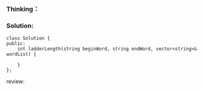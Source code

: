 ### Thinking：

### Solution:

```
class Solution {
public:
	int ladderLength(string beginWord, string endWord, vector<string>& wordList) {
			
	}
};
```

review: